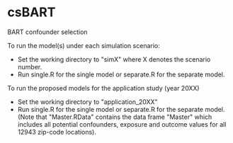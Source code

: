 # csBART
BART confounder selection

To run the model(s) under each simulation scenario:
- Set the working directory to "simX" where X denotes the scenario number.
- Run single.R for the single model or separate.R for the separate model.

To run the proposed models for the application study (year 20XX)
- Set the working directory to "application_20XX"
- Run single.R for the single model or separate.R for the separate model.
(Note that "Master.RData" contains the data frame "Master" which includes all potential confounders, exposure and outcome values for all 12943 zip-code locations).
